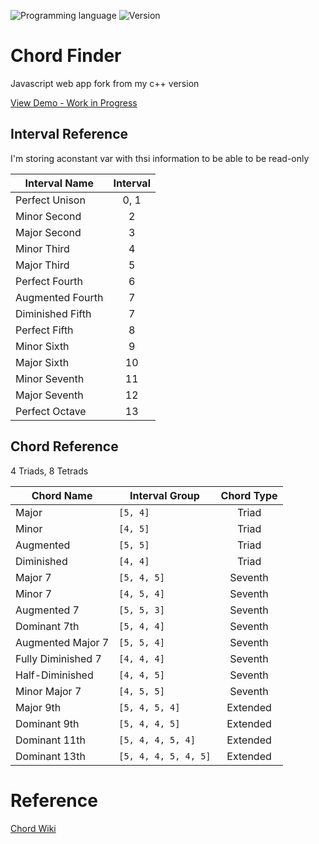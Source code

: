 <!-- using shields.io for status buttons -->
![Programming language](https://img.shields.io/badge/Language-Javascript-blue.svg)
![Version](https://img.shields.io/badge/Version-0.4-red.svg?style=flat)

# Chord Finder

Javascript web app fork from my c++ version

[View Demo - Work in Progress](https://mnl.space/Chord-Finder/)


## Interval Reference
I'm storing aconstant var with thsi information to be able to be read-only

| Interval Name     | Interval	|
| -------------- 	|:-----:|
| Perfect Unison 	|	0, 1|
| Minor Second   	|	2	|
| Major Second 	 	|	3 	|
| Minor Third    	|	4	|
| Major Third	    |	5 	|
| Perfect Fourth	|	6 	|
| Augmented Fourth	|	7 	|
| Diminished Fifth	|	7 	|
| Perfect Fifth    	|	8 	|
| Minor Sixth  	   	|	9 	|
| Major Sixth     	|	10 	|
| Minor Seventh   	|	11 	|
| Major Seventh   	|	12 	|
| Perfect Octave  	|	13 	|

## Chord Reference
4 Triads, 8 Tetrads 

| Chord Name			| Interval Group			|	Chord Type	|
| ----------			| --------------			|:-----------------:|
|	Major				|	```[5, 4]```			| 	Triad	|
|	Minor				|	```[4, 5]```			| 	Triad	|
|	Augmented			|	```[5, 5]```			| 	Triad	|
|	Diminished			|	```[4, 4]```			| 	Triad	|
|	Major 7				|	```[5, 4, 5]```			|	Seventh	|
|	Minor 7				|	```[4, 5, 4]```			|	Seventh	|
|	Augmented 7			|	```[5, 5, 3]```			|	Seventh	|
|	Dominant 7th		|	```[5, 4, 4]```			|	Seventh	|
|	Augmented Major 7	|	```[5, 5, 4]```			|	Seventh	|
|	Fully Diminished 7	|	```[4, 4, 4]```			|	Seventh	|
|	Half-Diminished  	|	```[4, 4, 5]```			|	Seventh	|
|	Minor Major 7 		|	```[4, 5, 5]```			|	Seventh	|
|	Major 9th			|	```[5, 4, 5, 4]```		|	Extended 	|
|	Dominant 9th		|	```[5, 4, 4, 5]```		|	Extended 	|
|	Dominant 11th		|	```[5, 4, 4, 5, 4]```	|	Extended 	|
|	Dominant 13th		|	```[5, 4, 4, 5, 4, 5]```|	Extended 	|


# Reference

[Chord Wiki](https://en.wikipedia.org/wiki/Chord_(music))

